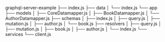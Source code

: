 graphql-server-example
├── index.js
├── data
│   └── index.js
└── app
    ├── models
    │   ├── CoreDatamapper.js
    │   ├── BookDatamapper.js
    │   └──  AuthorDatamapper.js
    ├── schemas
    │   ├── index.js
    │   ├── query.js
    │   ├── mutation.js
    │   ├── author.js
    │   └── book.js
    ├── resolvers
    │   ├── query.js
    │   ├── mutation.js
    │   ├── book.js
    │   ├── author.js
    │   └── index.js
    └── services
        └── client.js